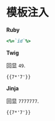 # 模板注入

**Ruby**

```ruby
<%=`id`%>
```

**Twig**

回显 `49`.

```
{{7*'7'}}
```

**Jinja**

回显 `7777777`.

```
{{7*'7'}}
```

